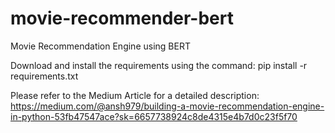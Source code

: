 # movie-recommender-bert
Movie Recommendation Engine using BERT

Download and install the requirements using the command: pip install -r requirements.txt

Please refer to the Medium Article for a detailed description: https://medium.com/@ansh979/building-a-movie-recommendation-engine-in-python-53fb47547ace?sk=6657738924c8de4315e4b7d0c23f5f70
